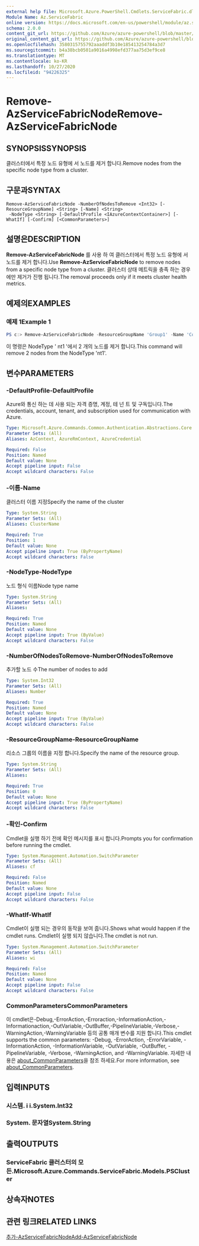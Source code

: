 ```yaml
---
external help file: Microsoft.Azure.PowerShell.Cmdlets.ServiceFabric.dll-Help.xml
Module Name: Az.ServiceFabric
online version: https://docs.microsoft.com/en-us/powershell/module/az.servicefabric/remove-azservicefabricnode
schema: 2.0.0
content_git_url: https://github.com/Azure/azure-powershell/blob/master/src/ServiceFabric/ServiceFabric/help/Remove-AzServiceFabricNode.md
original_content_git_url: https://github.com/Azure/azure-powershell/blob/master/src/ServiceFabric/ServiceFabric/help/Remove-AzServiceFabricNode.md
ms.openlocfilehash: 3580315755792aaaddf3b10e185413254784a3d7
ms.sourcegitcommit: b4a38bcb0501a9016a4998efd377aa75d3ef9ce8
ms.translationtype: MT
ms.contentlocale: ko-KR
ms.lasthandoff: 10/27/2020
ms.locfileid: "94226325"
---
```

# <span data-ttu-id="6cb93-101">Remove-AzServiceFabricNode</span><span class="sxs-lookup"><span data-stu-id="6cb93-101">Remove-AzServiceFabricNode</span></span>

## <span data-ttu-id="6cb93-102">SYNOPSIS</span><span class="sxs-lookup"><span data-stu-id="6cb93-102">SYNOPSIS</span></span>
<span data-ttu-id="6cb93-103">클러스터에서 특정 노드 유형에 서 노드를 제거 합니다.</span><span class="sxs-lookup"><span data-stu-id="6cb93-103">Remove nodes from the specific node type from a cluster.</span></span>

## <span data-ttu-id="6cb93-104">구문과</span><span class="sxs-lookup"><span data-stu-id="6cb93-104">SYNTAX</span></span>

```
Remove-AzServiceFabricNode -NumberOfNodesToRemove <Int32> [-ResourceGroupName] <String> [-Name] <String>
 -NodeType <String> [-DefaultProfile <IAzureContextContainer>] [-WhatIf] [-Confirm] [<CommonParameters>]
```

## <span data-ttu-id="6cb93-105">설명은</span><span class="sxs-lookup"><span data-stu-id="6cb93-105">DESCRIPTION</span></span>
<span data-ttu-id="6cb93-106">**Remove-AzServiceFabricNode** 를 사용 하 여 클러스터에서 특정 노드 유형에 서 노드를 제거 합니다.</span><span class="sxs-lookup"><span data-stu-id="6cb93-106">Use **Remove-AzServiceFabricNode** to remove nodes from a specific node type from a cluster.</span></span> <span data-ttu-id="6cb93-107">클러스터 상태 메트릭을 충족 하는 경우에만 제거가 진행 됩니다.</span><span class="sxs-lookup"><span data-stu-id="6cb93-107">The removal proceeds only if it meets cluster health metrics.</span></span>

## <span data-ttu-id="6cb93-108">예제의</span><span class="sxs-lookup"><span data-stu-id="6cb93-108">EXAMPLES</span></span>

### <span data-ttu-id="6cb93-109">예제 1</span><span class="sxs-lookup"><span data-stu-id="6cb93-109">Example 1</span></span>
```powershell
PS c:> Remove-AzServiceFabricNode -ResourceGroupName 'Group1' -Name 'Contoso01SFCluster' -NodeTypeName 'nt1' -NumberOfNodesToRemove 2
```

<span data-ttu-id="6cb93-110">이 명령은 NodeType ' nt1 '에서 2 개의 노드를 제거 합니다.</span><span class="sxs-lookup"><span data-stu-id="6cb93-110">This command will remove 2 nodes from the NodeType 'nt1'.</span></span>

## <span data-ttu-id="6cb93-111">변수</span><span class="sxs-lookup"><span data-stu-id="6cb93-111">PARAMETERS</span></span>

### <span data-ttu-id="6cb93-112">-DefaultProfile</span><span class="sxs-lookup"><span data-stu-id="6cb93-112">-DefaultProfile</span></span>
<span data-ttu-id="6cb93-113">Azure와 통신 하는 데 사용 되는 자격 증명, 계정, 테 넌 트 및 구독입니다.</span><span class="sxs-lookup"><span data-stu-id="6cb93-113">The credentials, account, tenant, and subscription used for communication with Azure.</span></span>

```yaml
Type: Microsoft.Azure.Commands.Common.Authentication.Abstractions.Core.IAzureContextContainer
Parameter Sets: (All)
Aliases: AzContext, AzureRmContext, AzureCredential

Required: False
Position: Named
Default value: None
Accept pipeline input: False
Accept wildcard characters: False
```

### <span data-ttu-id="6cb93-114">-이름</span><span class="sxs-lookup"><span data-stu-id="6cb93-114">-Name</span></span>
<span data-ttu-id="6cb93-115">클러스터 이름 지정</span><span class="sxs-lookup"><span data-stu-id="6cb93-115">Specify the name of the cluster</span></span>

```yaml
Type: System.String
Parameter Sets: (All)
Aliases: ClusterName

Required: True
Position: 1
Default value: None
Accept pipeline input: True (ByPropertyName)
Accept wildcard characters: False
```

### <span data-ttu-id="6cb93-116">-NodeType</span><span class="sxs-lookup"><span data-stu-id="6cb93-116">-NodeType</span></span>
<span data-ttu-id="6cb93-117">노드 형식 이름</span><span class="sxs-lookup"><span data-stu-id="6cb93-117">Node type name</span></span>

```yaml
Type: System.String
Parameter Sets: (All)
Aliases:

Required: True
Position: Named
Default value: None
Accept pipeline input: True (ByValue)
Accept wildcard characters: False
```

### <span data-ttu-id="6cb93-118">-NumberOfNodesToRemove</span><span class="sxs-lookup"><span data-stu-id="6cb93-118">-NumberOfNodesToRemove</span></span>
<span data-ttu-id="6cb93-119">추가할 노드 수</span><span class="sxs-lookup"><span data-stu-id="6cb93-119">The number of nodes to add</span></span>

```yaml
Type: System.Int32
Parameter Sets: (All)
Aliases: Number

Required: True
Position: Named
Default value: None
Accept pipeline input: True (ByValue)
Accept wildcard characters: False
```

### <span data-ttu-id="6cb93-120">-ResourceGroupName</span><span class="sxs-lookup"><span data-stu-id="6cb93-120">-ResourceGroupName</span></span>
<span data-ttu-id="6cb93-121">리소스 그룹의 이름을 지정 합니다.</span><span class="sxs-lookup"><span data-stu-id="6cb93-121">Specify the name of the resource group.</span></span>

```yaml
Type: System.String
Parameter Sets: (All)
Aliases:

Required: True
Position: 0
Default value: None
Accept pipeline input: True (ByPropertyName)
Accept wildcard characters: False
```

### <span data-ttu-id="6cb93-122">-확인</span><span class="sxs-lookup"><span data-stu-id="6cb93-122">-Confirm</span></span>
<span data-ttu-id="6cb93-123">Cmdlet을 실행 하기 전에 확인 메시지를 표시 합니다.</span><span class="sxs-lookup"><span data-stu-id="6cb93-123">Prompts you for confirmation before running the cmdlet.</span></span>

```yaml
Type: System.Management.Automation.SwitchParameter
Parameter Sets: (All)
Aliases: cf

Required: False
Position: Named
Default value: None
Accept pipeline input: False
Accept wildcard characters: False
```

### <span data-ttu-id="6cb93-124">-WhatIf</span><span class="sxs-lookup"><span data-stu-id="6cb93-124">-WhatIf</span></span>
<span data-ttu-id="6cb93-125">Cmdlet이 실행 되는 경우의 동작을 보여 줍니다.</span><span class="sxs-lookup"><span data-stu-id="6cb93-125">Shows what would happen if the cmdlet runs.</span></span>
<span data-ttu-id="6cb93-126">Cmdlet이 실행 되지 않습니다.</span><span class="sxs-lookup"><span data-stu-id="6cb93-126">The cmdlet is not run.</span></span>

```yaml
Type: System.Management.Automation.SwitchParameter
Parameter Sets: (All)
Aliases: wi

Required: False
Position: Named
Default value: None
Accept pipeline input: False
Accept wildcard characters: False
```

### <span data-ttu-id="6cb93-127">CommonParameters</span><span class="sxs-lookup"><span data-stu-id="6cb93-127">CommonParameters</span></span>
<span data-ttu-id="6cb93-128">이 cmdlet은-Debug,-ErrorAction,-Erroraction,-InformationAction,-Informationaction,-OutVariable,-OutBuffer,-PipelineVariable,-Verbose,-WarningAction,-WarningVariable 등의 공통 매개 변수를 지원 합니다.</span><span class="sxs-lookup"><span data-stu-id="6cb93-128">This cmdlet supports the common parameters: -Debug, -ErrorAction, -ErrorVariable, -InformationAction, -InformationVariable, -OutVariable, -OutBuffer, -PipelineVariable, -Verbose, -WarningAction, and -WarningVariable.</span></span> <span data-ttu-id="6cb93-129">자세한 내용은 [about_CommonParameters](http://go.microsoft.com/fwlink/?LinkID=113216)을 참조 하세요.</span><span class="sxs-lookup"><span data-stu-id="6cb93-129">For more information, see [about_CommonParameters](http://go.microsoft.com/fwlink/?LinkID=113216).</span></span>

## <span data-ttu-id="6cb93-130">입력</span><span class="sxs-lookup"><span data-stu-id="6cb93-130">INPUTS</span></span>

### <span data-ttu-id="6cb93-131">시스템. i i.</span><span class="sxs-lookup"><span data-stu-id="6cb93-131">System.Int32</span></span>

### <span data-ttu-id="6cb93-132">System. 문자열</span><span class="sxs-lookup"><span data-stu-id="6cb93-132">System.String</span></span>

## <span data-ttu-id="6cb93-133">출력</span><span class="sxs-lookup"><span data-stu-id="6cb93-133">OUTPUTS</span></span>

### <span data-ttu-id="6cb93-134">ServiceFabric 클러스터의 모든.</span><span class="sxs-lookup"><span data-stu-id="6cb93-134">Microsoft.Azure.Commands.ServiceFabric.Models.PSCluster</span></span>

## <span data-ttu-id="6cb93-135">상속자</span><span class="sxs-lookup"><span data-stu-id="6cb93-135">NOTES</span></span>

## <span data-ttu-id="6cb93-136">관련 링크</span><span class="sxs-lookup"><span data-stu-id="6cb93-136">RELATED LINKS</span></span>

[<span data-ttu-id="6cb93-137">추가-AzServiceFabricNode</span><span class="sxs-lookup"><span data-stu-id="6cb93-137">Add-AzServiceFabricNode</span></span>](./Add-AzServiceFabricNode.md)
